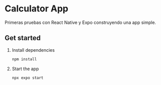 # Calculator App

Primeras pruebas con React Native y Expo construyendo una app simple.

## Get started

1. Install dependencies

   ```bash
   npm install
   ```

2. Start the app

   ```bash
   npx expo start
   ```
